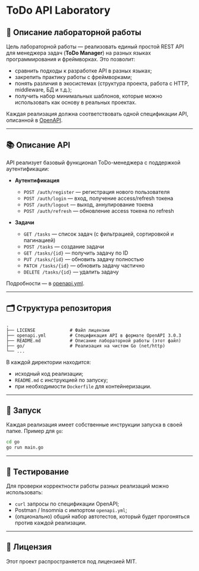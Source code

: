 # ToDo API Laboratory

## 📌 Описание лабораторной работы

Цель лабораторной работы — реализовать единый простой REST API для менеджера задач (**ToDo Manager**) на разных языках программирования и фреймворках.
Это позволит:

* сравнить подходы к разработке API в разных языках;
* закрепить практику работы с фреймворками;
* понять различия в экосистемах (структура проекта, работа с HTTP, middleware, БД и т.д.);
* получить набор минимальных шаблонов, которые можно использовать как основу в реальных проектах.

Каждая реализация должна соответствовать одной спецификации API, описанной в [OpenAPI](./openapi.yml).

---

## 📚 Описание API

API реализует базовый функционал ToDo-менеджера с поддержкой аутентификации:

* **Аутентификация**

  * `POST /auth/register` — регистрация нового пользователя
  * `POST /auth/login` — вход, получение access/refresh токена
  * `POST /auth/logout` — выход, аннулирование токена
  * `POST /auth/refresh` — обновление access токена по refresh

* **Задачи**

  * `GET /tasks` — список задач (с фильтрацией, сортировкой и пагинацией)
  * `POST /tasks` — создание задачи
  * `GET /tasks/{id}` — получить задачу по ID
  * `PUT /tasks/{id}` — обновить задачу полностью
  * `PATCH /tasks/{id}` — обновить задачу частично
  * `DELETE /tasks/{id}` — удалить задачу

Подробности — в [openapi.yml](./openapi.yml).

---

## 🗂️ Структура репозитория

```
.
├── LICENSE             # Файл лицензии
├── openapi.yml         # Спецификация API в формате OpenAPI 3.0.3
├── README.md           # Описание лабораторной работы (этот файл)
├── go/                 # Реализация на чистом Go (net/http)
└── ...
```

В каждой директории находится:

* исходный код реализации;
* `README.md` с инструкцией по запуску;
* при необходимости `Dockerfile` для контейнеризации.

---

## 🚀 Запуск

Каждая реализация имеет собственные инструкции запуска в своей папке.
Пример для `go`:

```bash
cd go
go run main.go
```

---

## 🧪 Тестирование

Для проверки корректности работы разных реализаций можно использовать:

* `curl` запросы по спецификации OpenAPI;
* Postman / Insomnia с импортом `openapi.yml`;
* (опционально) общий набор автотестов, который будет прогоняться против каждой реализации.

---

## 📖 Лицензия

Этот проект распространяется под лицензией MIT.

